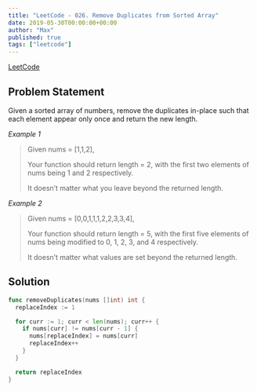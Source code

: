 ```yaml
---
title: "LeetCode - 026. Remove Duplicates from Sorted Array"
date: 2019-05-30T00:00:00+00:00
author: "Max"
published: true
tags: ["leetcode"]
---
```


[LeetCode](https://leetcode.com/problems/remove-duplicates-from-sorted-array/)

## Problem Statement

Given a sorted array of numbers, remove the duplicates in-place such that each element appear only once and return the new length.

*Example 1*

> Given nums = [1,1,2],
>
> Your function should return length = 2, with the first two elements of nums being 1 and 2 respectively.
>
> It doesn’t matter what you leave beyond the returned length.

*Example 2*

>  Given nums = [0,0,1,1,1,2,2,3,3,4],
>
> Your function should return length = 5, with the first five elements of nums being modified to 0, 1, 2, 3, and 4 respectively.
>
> It doesn’t matter what values are set beyond the returned length.

## Solution

```go
func removeDuplicates(nums []int) int {
  replaceIndex := 1

  for curr := 1; curr < len(nums); curr++ {
    if nums[curr] != nums[curr - 1] {
      nums[replaceIndex] = nums[curr]
      replaceIndex++
    }
  }

  return replaceIndex
}
```
